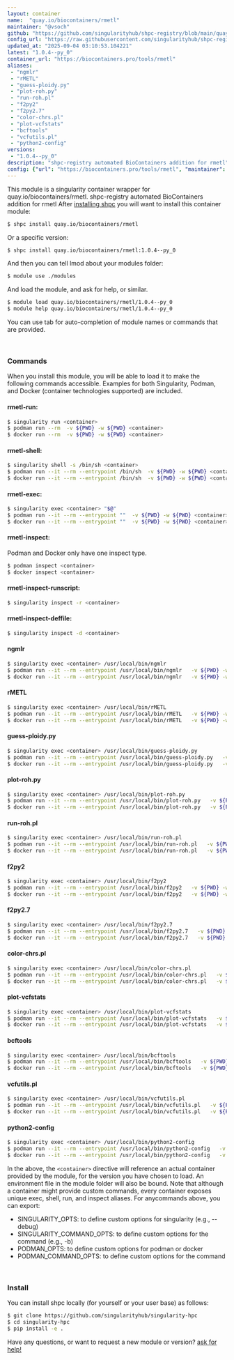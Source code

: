 ```yaml
---
layout: container
name:  "quay.io/biocontainers/rmetl"
maintainer: "@vsoch"
github: "https://github.com/singularityhub/shpc-registry/blob/main/quay.io/biocontainers/rmetl/container.yaml"
config_url: "https://raw.githubusercontent.com/singularityhub/shpc-registry/main/quay.io/biocontainers/rmetl/container.yaml"
updated_at: "2025-09-04 03:10:53.104221"
latest: "1.0.4--py_0"
container_url: "https://biocontainers.pro/tools/rmetl"
aliases:
 - "ngmlr"
 - "rMETL"
 - "guess-ploidy.py"
 - "plot-roh.py"
 - "run-roh.pl"
 - "f2py2"
 - "f2py2.7"
 - "color-chrs.pl"
 - "plot-vcfstats"
 - "bcftools"
 - "vcfutils.pl"
 - "python2-config"
versions:
 - "1.0.4--py_0"
description: "shpc-registry automated BioContainers addition for rmetl"
config: {"url": "https://biocontainers.pro/tools/rmetl", "maintainer": "@vsoch", "description": "shpc-registry automated BioContainers addition for rmetl", "latest": {"1.0.4--py_0": "sha256:5efdaefcc27df8e629c58e6acbf2f6706e93084cab50b02ca92de4f402c0dccb"}, "tags": {"1.0.4--py_0": "sha256:5efdaefcc27df8e629c58e6acbf2f6706e93084cab50b02ca92de4f402c0dccb"}, "docker": "quay.io/biocontainers/rmetl", "aliases": {"ngmlr": "/usr/local/bin/ngmlr", "rMETL": "/usr/local/bin/rMETL", "guess-ploidy.py": "/usr/local/bin/guess-ploidy.py", "plot-roh.py": "/usr/local/bin/plot-roh.py", "run-roh.pl": "/usr/local/bin/run-roh.pl", "f2py2": "/usr/local/bin/f2py2", "f2py2.7": "/usr/local/bin/f2py2.7", "color-chrs.pl": "/usr/local/bin/color-chrs.pl", "plot-vcfstats": "/usr/local/bin/plot-vcfstats", "bcftools": "/usr/local/bin/bcftools", "vcfutils.pl": "/usr/local/bin/vcfutils.pl", "python2-config": "/usr/local/bin/python2-config"}}
---
```


This module is a singularity container wrapper for quay.io/biocontainers/rmetl.
shpc-registry automated BioContainers addition for rmetl
After [installing shpc](#install) you will want to install this container module:


```bash
$ shpc install quay.io/biocontainers/rmetl
```

Or a specific version:

```bash
$ shpc install quay.io/biocontainers/rmetl:1.0.4--py_0
```

And then you can tell lmod about your modules folder:

```bash
$ module use ./modules
```

And load the module, and ask for help, or similar.

```bash
$ module load quay.io/biocontainers/rmetl/1.0.4--py_0
$ module help quay.io/biocontainers/rmetl/1.0.4--py_0
```

You can use tab for auto-completion of module names or commands that are provided.

<br>

### Commands

When you install this module, you will be able to load it to make the following commands accessible.
Examples for both Singularity, Podman, and Docker (container technologies supported) are included.

#### rmetl-run:

```bash
$ singularity run <container>
$ podman run --rm  -v ${PWD} -w ${PWD} <container>
$ docker run --rm  -v ${PWD} -w ${PWD} <container>
```

#### rmetl-shell:

```bash
$ singularity shell -s /bin/sh <container>
$ podman run --it --rm --entrypoint /bin/sh  -v ${PWD} -w ${PWD} <container>
$ docker run --it --rm --entrypoint /bin/sh  -v ${PWD} -w ${PWD} <container>
```

#### rmetl-exec:

```bash
$ singularity exec <container> "$@"
$ podman run --it --rm --entrypoint ""  -v ${PWD} -w ${PWD} <container> "$@"
$ docker run --it --rm --entrypoint ""  -v ${PWD} -w ${PWD} <container> "$@"
```

#### rmetl-inspect:

Podman and Docker only have one inspect type.

```bash
$ podman inspect <container>
$ docker inspect <container>
```

#### rmetl-inspect-runscript:

```bash
$ singularity inspect -r <container>
```

#### rmetl-inspect-deffile:

```bash
$ singularity inspect -d <container>
```


#### ngmlr

```bash
$ singularity exec <container> /usr/local/bin/ngmlr
$ podman run --it --rm --entrypoint /usr/local/bin/ngmlr   -v ${PWD} -w ${PWD} <container> -c " $@"
$ docker run --it --rm --entrypoint /usr/local/bin/ngmlr   -v ${PWD} -w ${PWD} <container> -c " $@"
```


#### rMETL

```bash
$ singularity exec <container> /usr/local/bin/rMETL
$ podman run --it --rm --entrypoint /usr/local/bin/rMETL   -v ${PWD} -w ${PWD} <container> -c " $@"
$ docker run --it --rm --entrypoint /usr/local/bin/rMETL   -v ${PWD} -w ${PWD} <container> -c " $@"
```


#### guess-ploidy.py

```bash
$ singularity exec <container> /usr/local/bin/guess-ploidy.py
$ podman run --it --rm --entrypoint /usr/local/bin/guess-ploidy.py   -v ${PWD} -w ${PWD} <container> -c " $@"
$ docker run --it --rm --entrypoint /usr/local/bin/guess-ploidy.py   -v ${PWD} -w ${PWD} <container> -c " $@"
```


#### plot-roh.py

```bash
$ singularity exec <container> /usr/local/bin/plot-roh.py
$ podman run --it --rm --entrypoint /usr/local/bin/plot-roh.py   -v ${PWD} -w ${PWD} <container> -c " $@"
$ docker run --it --rm --entrypoint /usr/local/bin/plot-roh.py   -v ${PWD} -w ${PWD} <container> -c " $@"
```


#### run-roh.pl

```bash
$ singularity exec <container> /usr/local/bin/run-roh.pl
$ podman run --it --rm --entrypoint /usr/local/bin/run-roh.pl   -v ${PWD} -w ${PWD} <container> -c " $@"
$ docker run --it --rm --entrypoint /usr/local/bin/run-roh.pl   -v ${PWD} -w ${PWD} <container> -c " $@"
```


#### f2py2

```bash
$ singularity exec <container> /usr/local/bin/f2py2
$ podman run --it --rm --entrypoint /usr/local/bin/f2py2   -v ${PWD} -w ${PWD} <container> -c " $@"
$ docker run --it --rm --entrypoint /usr/local/bin/f2py2   -v ${PWD} -w ${PWD} <container> -c " $@"
```


#### f2py2.7

```bash
$ singularity exec <container> /usr/local/bin/f2py2.7
$ podman run --it --rm --entrypoint /usr/local/bin/f2py2.7   -v ${PWD} -w ${PWD} <container> -c " $@"
$ docker run --it --rm --entrypoint /usr/local/bin/f2py2.7   -v ${PWD} -w ${PWD} <container> -c " $@"
```


#### color-chrs.pl

```bash
$ singularity exec <container> /usr/local/bin/color-chrs.pl
$ podman run --it --rm --entrypoint /usr/local/bin/color-chrs.pl   -v ${PWD} -w ${PWD} <container> -c " $@"
$ docker run --it --rm --entrypoint /usr/local/bin/color-chrs.pl   -v ${PWD} -w ${PWD} <container> -c " $@"
```


#### plot-vcfstats

```bash
$ singularity exec <container> /usr/local/bin/plot-vcfstats
$ podman run --it --rm --entrypoint /usr/local/bin/plot-vcfstats   -v ${PWD} -w ${PWD} <container> -c " $@"
$ docker run --it --rm --entrypoint /usr/local/bin/plot-vcfstats   -v ${PWD} -w ${PWD} <container> -c " $@"
```


#### bcftools

```bash
$ singularity exec <container> /usr/local/bin/bcftools
$ podman run --it --rm --entrypoint /usr/local/bin/bcftools   -v ${PWD} -w ${PWD} <container> -c " $@"
$ docker run --it --rm --entrypoint /usr/local/bin/bcftools   -v ${PWD} -w ${PWD} <container> -c " $@"
```


#### vcfutils.pl

```bash
$ singularity exec <container> /usr/local/bin/vcfutils.pl
$ podman run --it --rm --entrypoint /usr/local/bin/vcfutils.pl   -v ${PWD} -w ${PWD} <container> -c " $@"
$ docker run --it --rm --entrypoint /usr/local/bin/vcfutils.pl   -v ${PWD} -w ${PWD} <container> -c " $@"
```


#### python2-config

```bash
$ singularity exec <container> /usr/local/bin/python2-config
$ podman run --it --rm --entrypoint /usr/local/bin/python2-config   -v ${PWD} -w ${PWD} <container> -c " $@"
$ docker run --it --rm --entrypoint /usr/local/bin/python2-config   -v ${PWD} -w ${PWD} <container> -c " $@"
```



In the above, the `<container>` directive will reference an actual container provided
by the module, for the version you have chosen to load. An environment file in the
module folder will also be bound. Note that although a container
might provide custom commands, every container exposes unique exec, shell, run, and
inspect aliases. For anycommands above, you can export:

 - SINGULARITY_OPTS: to define custom options for singularity (e.g., --debug)
 - SINGULARITY_COMMAND_OPTS: to define custom options for the command (e.g., -b)
 - PODMAN_OPTS: to define custom options for podman or docker
 - PODMAN_COMMAND_OPTS: to define custom options for the command

<br>

### Install

You can install shpc locally (for yourself or your user base) as follows:

```bash
$ git clone https://github.com/singularityhub/singularity-hpc
$ cd singularity-hpc
$ pip install -e .
```

Have any questions, or want to request a new module or version? [ask for help!](https://github.com/singularityhub/singularity-hpc/issues)